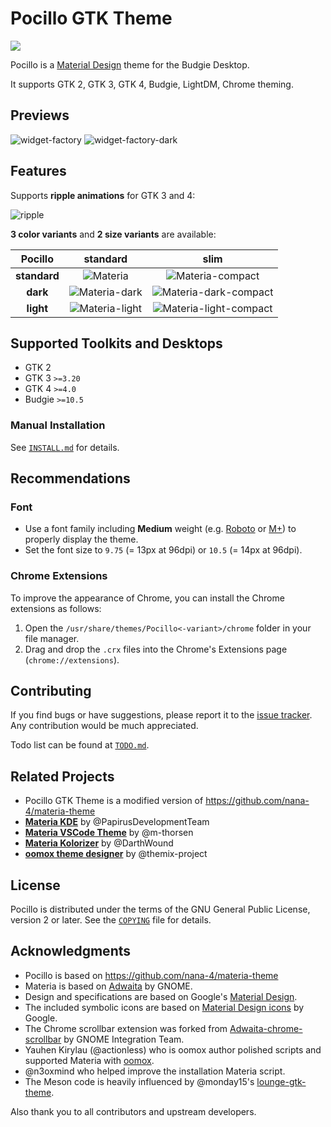 # Pocillo GTK Theme

[![](https://opencollective.com/ubuntubudgie/tiers/backer.svg?avatarHeight=96)](https://opencollective.com/ubuntubudgie)

Pocillo is a [Material Design](https://material.io) theme for the Budgie Desktop.

It supports GTK 2, GTK 3, GTK 4, Budgie, LightDM, Chrome theming.

## Previews

![widget-factory](images/widget-factory.png?raw=true)
![widget-factory-dark](images/widget-factory-dark.png?raw=true)

## Features

Supports **ripple animations** for GTK 3 and 4:

![ripple](images/ripple.gif?raw=true)

**3 color variants** and **2 size variants** are available:

**Pocillo** | **standard** | **slim**
:-: | :-: | :-:
**standard** | ![Materia][1] | ![Materia-compact][2]
**dark** | ![Materia-dark][3] | ![Materia-dark-compact][4]
**light** | ![Materia-light][5] | ![Materia-light-compact][6]

[1]: images/Materia.png?raw=true
[2]: images/Materia-compact.png?raw=true
[3]: images/Materia-dark.png?raw=true
[4]: images/Materia-dark-compact.png?raw=true
[5]: images/Materia-light.png?raw=true
[6]: images/Materia-light-compact.png?raw=true

## Supported Toolkits and Desktops

- GTK 2
- GTK 3 `>=3.20`
- GTK 4 `>=4.0`
- Budgie `>=10.5`

### Manual Installation

See [`INSTALL.md`](INSTALL.md) for details.

## Recommendations

### Font

- Use a font family including **Medium** weight (e.g. [Roboto](https://github.com/google/roboto) or [M+](https://mplus-fonts.osdn.jp)) to properly display the theme.
- Set the font size to `9.75` (= 13px at 96dpi) or `10.5` (= 14px at 96dpi).

### Chrome Extensions

To improve the appearance of Chrome, you can install the Chrome extensions as follows:

1. Open the `/usr/share/themes/Pocillo<-variant>/chrome` folder in your file manager.
2. Drag and drop the `.crx` files into the Chrome's Extensions page (`chrome://extensions`).

## Contributing

If you find bugs or have suggestions, please report it to the [issue tracker](https://github.com/ubuntubudgie/pocillo-gtk-theme/issues). Any contribution would be much appreciated.

Todo list can be found at [`TODO.md`](TODO.md).

## Related Projects

- Pocillo GTK Theme is a modified version of https://github.com/nana-4/materia-theme
- [**Materia KDE**](https://github.com/PapirusDevelopmentTeam/materia-kde) by @PapirusDevelopmentTeam
- [**Materia VSCode Theme**](https://marketplace.visualstudio.com/items?itemName=m-thorsen.vscode-materia) by @m-thorsen
- [**Materia Kolorizer**](https://github.com/DarthWound/materia-kolorizer) by @DarthWound
- [**oomox theme designer**](https://github.com/themix-project/oomox) by @themix-project

## License

Pocillo is distributed under the terms of the GNU General Public License, version 2 or later. See the [`COPYING`](COPYING) file for details.

## Acknowledgments

- Pocillo is based on https://github.com/nana-4/materia-theme
- Materia is based on [Adwaita](HACKING.md#upstream-theme-sources) by GNOME.
- Design and specifications are based on Google's [Material Design](https://material.io).
- The included symbolic icons are based on [Material Design icons](https://github.com/google/material-design-icons) by Google.
- The Chrome scrollbar extension was forked from [Adwaita-chrome-scrollbar](https://github.com/gnome-integration-team/chrome-gnome-scrollbar) by GNOME Integration Team.
- Yauhen Kirylau (@actionless) who is oomox author polished scripts and supported Materia with [oomox](https://github.com/themix-project/oomox).
- @n3oxmind who helped improve the installation Materia script.
- The Meson code is heavily influenced by @monday15's [lounge-gtk-theme](https://github.com/monday15/lounge-gtk-theme).

Also thank you to all contributors and upstream developers.
